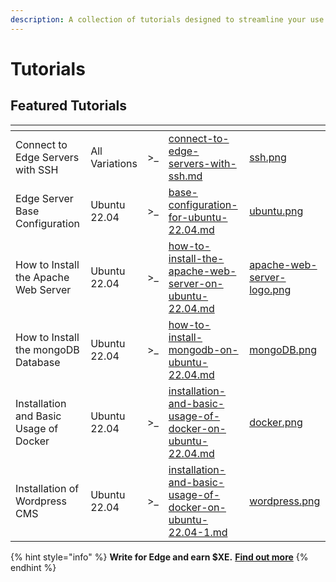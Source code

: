 ```yaml
---
description: A collection of tutorials designed to streamline your use of Edge Servers.
---
```


# Tutorials

## Featured Tutorials

<table data-view="cards"><thead><tr><th></th><th></th><th></th><th data-hidden data-card-target data-type="content-ref"></th><th data-hidden data-card-cover data-type="files"></th></tr></thead><tbody><tr><td>Connect to Edge Servers with SSH</td><td>All Variations</td><td>>_</td><td><a href="connect-to-edge-servers-with-ssh.md">connect-to-edge-servers-with-ssh.md</a></td><td><a href="../../.gitbook/assets/ssh.png">ssh.png</a></td></tr><tr><td>Edge Server Base Configuration</td><td>Ubuntu 22.04</td><td>>_</td><td><a href="ubuntu/base-configuration-for-ubuntu-22.04.md">base-configuration-for-ubuntu-22.04.md</a></td><td><a href="../../.gitbook/assets/ubuntu.png">ubuntu.png</a></td></tr><tr><td>How to Install the Apache Web Server</td><td>Ubuntu 22.04</td><td>>_</td><td><a href="ubuntu/how-to-install-the-apache-web-server-on-ubuntu-22.04.md">how-to-install-the-apache-web-server-on-ubuntu-22.04.md</a></td><td><a href="../../.gitbook/assets/apache-web-server-logo.png">apache-web-server-logo.png</a></td></tr><tr><td>How to Install the mongoDB Database</td><td>Ubuntu 22.04</td><td>>_</td><td><a href="ubuntu/how-to-install-mongodb-on-ubuntu-22.04.md">how-to-install-mongodb-on-ubuntu-22.04.md</a></td><td><a href="../../.gitbook/assets/mongoDB.png">mongoDB.png</a></td></tr><tr><td>Installation and Basic Usage of Docker</td><td>Ubuntu 22.04</td><td>>_</td><td><a href="ubuntu/installation-and-basic-usage-of-docker-on-ubuntu-22.04.md">installation-and-basic-usage-of-docker-on-ubuntu-22.04.md</a></td><td><a href="../../.gitbook/assets/docker.png">docker.png</a></td></tr><tr><td>Installation of Wordpress CMS</td><td>Ubuntu 22.04</td><td>>_</td><td><a href="ubuntu/installation-and-basic-usage-of-docker-on-ubuntu-22.04-1.md">installation-and-basic-usage-of-docker-on-ubuntu-22.04-1.md</a></td><td><a href="../../.gitbook/assets/wordpress.png">wordpress.png</a></td></tr></tbody></table>

{% hint style="info" %}
**Write for Edge and earn $XE.** [**Find out more**](../../getting-started/write-for-edge.md)
{% endhint %}
